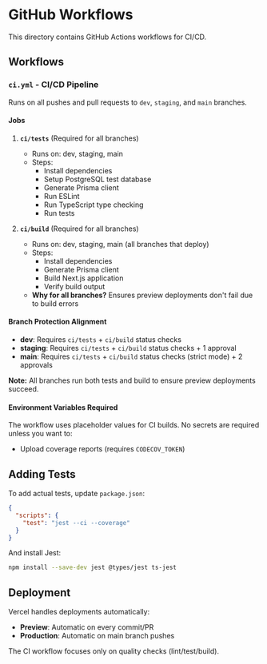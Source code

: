 # GitHub Workflows

This directory contains GitHub Actions workflows for CI/CD.

## Workflows

### `ci.yml` - CI/CD Pipeline

Runs on all pushes and pull requests to `dev`, `staging`, and `main` branches.

#### Jobs

1. **`ci/tests`** (Required for all branches)
   - Runs on: dev, staging, main
   - Steps:
     - Install dependencies
     - Setup PostgreSQL test database
     - Generate Prisma client
     - Run ESLint
     - Run TypeScript type checking
     - Run tests

2. **`ci/build`** (Required for all branches)
   - Runs on: dev, staging, main (all branches that deploy)
   - Steps:
     - Install dependencies
     - Generate Prisma client
     - Build Next.js application
     - Verify build output
   - **Why for all branches?** Ensures preview deployments don't fail due to build errors

#### Branch Protection Alignment

- **dev**: Requires `ci/tests` + `ci/build` status checks
- **staging**: Requires `ci/tests` + `ci/build` status checks + 1 approval
- **main**: Requires `ci/tests` + `ci/build` status checks (strict mode) + 2 approvals

**Note:** All branches run both tests and build to ensure preview deployments succeed.

#### Environment Variables Required

The workflow uses placeholder values for CI builds. No secrets are required unless you want to:
- Upload coverage reports (requires `CODECOV_TOKEN`)

## Adding Tests

To add actual tests, update `package.json`:

```json
{
  "scripts": {
    "test": "jest --ci --coverage"
  }
}
```

And install Jest:

```bash
npm install --save-dev jest @types/jest ts-jest
```

## Deployment

Vercel handles deployments automatically:
- **Preview**: Automatic on every commit/PR
- **Production**: Automatic on main branch pushes

The CI workflow focuses only on quality checks (lint/test/build).
